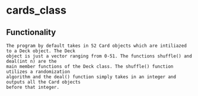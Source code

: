 # cards_class


## Functionality

    The program by default takes in 52 Card objects which are intiliazed to a Deck object. The Deck 
    object is just a vector ranging from 0-51. The functions shuffle() and deal(int n) are the
    main member functions of the Deck class. The shuffle() function utilizes a randomization
    algorithm and the deal() function simply takes in an integer and outputs all the Card objects
    before that integer.

